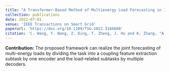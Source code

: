 ```yaml
---
title: "A Transformer-Based Method of Multienergy Load Forecasting in Integrated Energy System"
collection: publications
date: 2022-07-01
venue: 'IEEE Transactions on Smart Grid'
paperurl: 'https://doi.org/10.1109/TSG.2022.3166600'
citation: 'C. Wang, Y. Wang, Z. Ding, T. Zheng, J. Hu and K. Zhang, "A Transformer-Based Method of Multienergy Load Forecasting in Integrated Energy System," in IEEE Transactions on Smart Grid, vol. 13, no. 4, pp. 2703-2714, July 2022.'
---
```


**Contribution:** The proposed framework can realize the joint forecasting of multi-energy loads by dividing the task into a coupling feature extraction subtask by one encoder and the load-related subtasks by multiple decoders.

